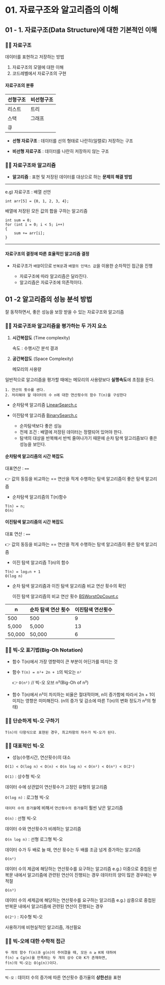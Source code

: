 # 01. 자료구조와 알고리즘의 이해

## 01 - 1. 자료구조(Data Structure)에 대한 기본적인 이해

### 👩‍🏫 자료구조

데이터를 표현하고 저장하는 방법

1. 자료구조의 모델에 대한 이해
2. 코드레벨에서 자료구조의 구현

#### 자료구조의 분류

| 선형구조 | 비선형구조 |
| -------- | ---------- |
| 리스트   | 트리       |
| 스택     | 그래프     |
| 큐       |            |

-   **선형 자료구조** : 데이터를 선의 형태로 나란히(일렬로) 저장하는 구조

-   **비선형 자료구조** : 데이터를 나란히 저장하지 않는 구조

### 👩‍🏫 자료구조와 알고리즘

-   **알고리즘** : 표현 및 저장된 데이터를 대상으로 하는 **문제의 해결 방법**

---

e.g)
자료구조 : 배열 선언

```
int arr[5] = {0, 1, 2, 3, 4};
```

배열에 저장된 모든 값의 합을 구하는 알고리즘

```
int sum = 0;
for (int i = 0; i < 5; i++)
{
    sum += arr[i];
}
```

---

#### 자료구조의 결정에 따른 효율적인 알고리즘 결정

-   자료구조가 `배열`이므로 `반복문`과 `배열의 인덱스 값`을 이용한 순차적인 접근을 진행

    -   자료구조에 따라 알고리즘은 달라진다.
    -   알고리즘은 자료구조에 의존적이다.

## 01 -2 알고리즘의 성능 분석 방법

잘 동작하면서, 좋은 성능을 보장 받을 수 있는 자료구조와 알고리즘

### 👩‍🏫 자료구조와 알고리즘을 평가하는 두 가지 요소

1. **시간복잡도** (Time complexity)

    속도 : 수행시간 분석 결과

2. **공간복잡도** (Space Complexity)

    메모리의 사용량

일반적으로 알고리즘을 평가할 때에는 메모리의 사용량보다 **실행속도**에 초점을 둔다.

```
1. 연산의 횟수를 센다.
2. 처리해야 할 데이터의 수 n에 대한 연산횟수의 함수 T(n)을 구성한다
```

-   순차탐색 알고리즘 [LinearSearch.c](c_files/LinearSearch.c)

-   이진탐색 알고리즘 [BinarySearch.c](c_files/BinarySearch.c)

    -   순차탐색보다 좋은 성능
    -   전제 조건 : 배열에 저장된 데이터는 정렬되어 있어야 한다.
    -   탐색의 대상을 반복해서 반씩 줄여나가기 때문에 순차 탐색 알고리즘보다 좋은 성능을 보인다.

#### 순차탐색 알고리즘의 시간 복잡도

대표연산 : `==`

👉 값의 동등을 비교하는 == 연산을 적게 수행하는 탐색 알고리즘이 좋은 탐색 알고리즘

-   순차탐색 알고리즘의 T(n)함수

```
T(n) = n;
O(n)
```

#### 이진탐색 알고리즘의 시간 복잡도

대표 연산 : `==`

👉 값의 동등을 비교하는 == 연산을 적게 수행하는 탐색 알고리즘이 좋은 탐색 알고리즘

-   이진 탐색 알고리즘 T(n)의 함수

```
T(n) = log₂n + 1
O(log n)
```

-   순차 탐색 알고리즘과 이진 탐색 알고리즘 비교 연산 횟수의 확인

    이진 탐색 알고리즘의 비교 연산 횟수 [BSWorstOpCount.c](c_files/BSWorstOpCount.c)

| n      | 순차 탐색 연산 횟수 | 이진탐색 연산횟수 |
| ------ | ------------------- | ----------------- |
| 500    | 500                 | 9                 |
| 5,000  | 5,000               | 13                |
| 50,000 | 50,000              | 6                 |

### 👩‍🏫 빅-오 표기법(Big-Oh Notation)

-   함수 T(n)에서 가장 영향력이 큰 부분이 어딘가를 따지는 것

-   함수 `T(n) = n²+ 2n + 1`의 빅오는 `n²`

    👉 `O(n²)` // 빅-오 오브 n²(Big-Oh of n²)

-   함수 T(n)에서 n²이 차지하는 비율은 절대적이며, n이 증가함에 따라서 2n + 1이 미치는 영향은 미미해진다. (n의 증가 및 감소에 따른 T(n)의 변화 정도가 n²의 형태)

### 👩‍🏫 단순하게 빅-오 구하기

```
T(n)이 다항식으로 표현된 경우, 최고차항의 차수가 빅-오가 된다.
```

### 👩‍🏫 대표적인 빅-오

-   성능(수행시간, 연산횟수)의 대소

```
O(1) < O(log n) < O(n) < O(n log n) < O(n²) < O(n³) < O(2ⁿ)
```

`O(1)` : 상수형 빅-오

데이터 수에 상관없이 연산횟수가 고정인 유형의 알고리즘

`O(log n)` : 로그형 빅-오

`데이터 수의 증가율`에 비해서 `연산횟수의 증가율`이 훨씬 낮은 알고리즘

`O(n)` : 선형 빅-오

데이터 수와 연산횟수가 비례하는 알고리즘

`O(n log n)` : 선형 로그형 빅-오

데이터 수가 두 배로 늘 때, 연산 횟수는 두 배를 조금 넘게 증가하는 알고리즘

`O(n²)`

데이터 수의 제곱에 해당하는 연산횟수를 요구하는 알고리즘
e.g.)
이중으로 중첩된 반복문 내에서 알고리즘에 관련된 연산이 진행되는 경우
데이터의 양이 많은 경우에는 부적절

`O(n³)`

데이터 수의 세제곱에 해당하는 연산횟수를 요구하는 알고리즘
e.g.)
삼중으로 중첩된 반복문 내에서 알고리즘에 관련된 연산이 진행되는 경우

`O(2ⁿ)` : 지수형 빅-오

사용하기에 비현실적인 알고리즘, 개선필요

### 👩‍🏫 빅-오에 대한 수학적 접근

```
두 개의 함수 f(n)과 g(n)이 주어졌을 때, 모든 n ≥ K에 대하여
f(n) ≤ Cg(n)을 만족하는 두 개의 상수 C와 K가 존재하면,
f(n)의 빅-오는 O(g(n))이다.
```

---

`빅-오` : 데이터 수의 증가에 따른 연산횟수 증가율의 **상한선**을 표현
